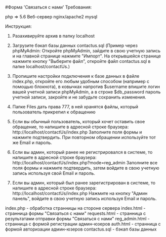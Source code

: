 #Форма 'Связаться с нами'
Требования:

php => 5.6
Веб-сервер nginx/apache2
mysql

Инструкция:
1. Разахивируйте архив в папку localhost

2. Загрузите бэкап базы данных contactus.sql (Пример через phpMyAdmin: Откройте phpMyAdmin, зайдите в свою учетную запись и на главной странице нажмите "Импорт".
На открывшейся странице нажмите кнопку "Выберите файл", откройте файл contactus.sql в папке localhost/contactUs.)

3. Пропишите настройки подключения к базе данных в файле index.php, откройте его любым удобным способом (например с помощью блокнота),
в ковычках напротив $username впишите логин вашей учетной записи phpMyAdmin, а в строке $db_password пароль учетной записи,
закройте и не забудьте сохранить изменения.

4. Папке Files дать права 777, в ней хранятся файлы, который пользователь прикрепил к обращению

5. Если вы обычный пользователь, который хочет оставить свое обращение, то напишите в адресной строке браузера: http://localhost/contactUs/index.php
Заполните поля формы и нажмите подтвердить. При повторном обращении используйте тот же Email и пароль.

6. Если вы админ, который ранее не регистрировался в системе, то напишите в адресной строке браузера: http://localhost/contactUs/index.php?mode=reg_admin
Заполните все поля формы и нажмите подтвердить, затем войдите в свою учетную запись используя свой Email и пароль.
7. Если вы админ, который был ранее зарегистрирован в системе, то напишите в адресной строке браузера: http://localhost/contactUs/index.php
Нажмите на кнопку "Админ панель", войдите в свою учетную запись используя Email и пароль.

index.php - обработка странницы на стороне сервера
index.html - странница формы "Связаться с нами"
requests.html - странница с результатами отправки формы "Связаться с нами"
reg_admin.html - странница с формой регистрации админ-юзеров
auth.html - странница с формой авторизации админ-юзеров
contactus.sql - бэкап базы данных
